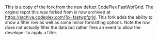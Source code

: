This is a copy of the fork from the new defuct CodePlex FastWpfGrid.  The orginal repot this was forked from is now archived at https://archive.codeplex.com/?p=fastwpfgrid.  This fork adds the ability to show a filter row as well as some minor formatting options.  Note the row does not actually filter the data but rather fires an event to allow the developer to apply a filter.